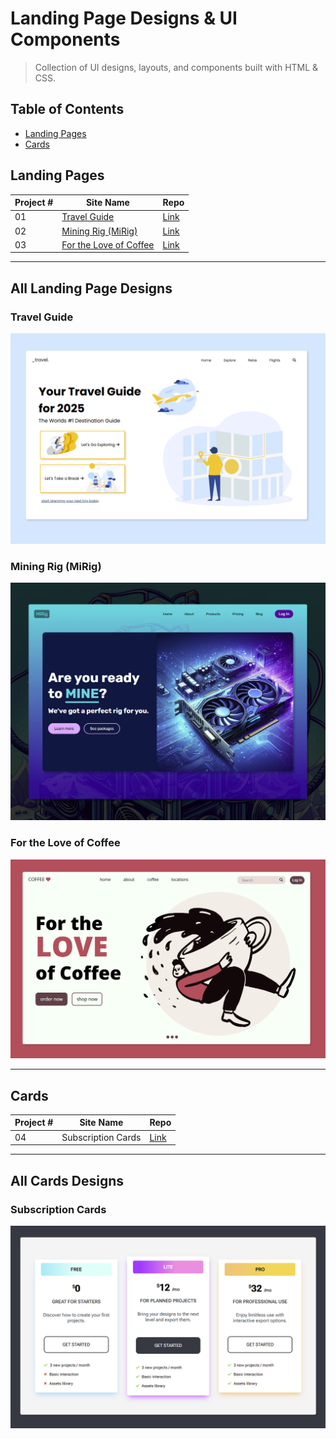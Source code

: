 # Landing Page Designs & UI Components
>Collection of UI designs, layouts, and components built with HTML & CSS.

## Table of Contents

* [Landing Pages](#landing-pages)
* [Cards](#cards)

## Landing Pages
| Project # | Site Name | Repo  |
| --------- | ----- | ----- |
| 01 | [Travel Guide](#travel-guide) | [Link](./01-travel-guide) | 
| 02 | [Mining Rig (MiRig)](#mining-rig-mirig) | [Link](./02-mining-rig) |
| 03 | [For the Love of Coffee](#for-the-love-of-coffee) | [Link](./03-for-the-love-of-coffee) | 

---

## All Landing Page Designs

### Travel Guide
![Travel Guide UI](./01-travel-guide/assets/demo.png)

### Mining Rig (MiRig)
![MiRig UI](./02-mining-rig/assets/demo.png)

### For the Love of Coffee
![For the Love of Coffee UI](./03-for-the-love-of-coffee/assets/demo.png)

---

## Cards
| Project # | Site Name | Repo  |
| --------- | ----- | ----- |
| 04        | Subscription Cards |  [Link](./04-subscription-cards) |

---

## All Cards Designs

### Subscription Cards
![MiRig UI](./04-subscription-cards/assets/demo.png)